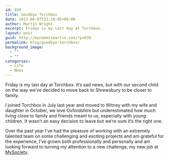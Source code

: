 ```yaml
---
id: 839
title: Goodbye Torchbox
date: 2013-08-07T23:10:05+00:00
author: Martin Wright
excerpt: Friday is my last day at Torchbox.
layout: post
guid: http://mynameismartin.com/?p=839
permalink: blog/goodbye-torchbox/
background_image:
  - ""
  - ""
categories:
  - Life
  - News
---
```

Friday is my last day at Torchbox. It&#8217;s sad news, but with our second child on the way we&#8217;ve decided to move back to Shrewsbury to be closer to family.

I joined Torchbox in July last year and moved to Witney with my wife and daughter in October, we love Oxfordshire but underestimated how much living close to family and friends meant to us, especially with young children. It wasn&#8217;t an easy decision to leave but we&#8217;re sure it&#8217;s the right one.

Over the past year I&#8217;ve had the pleasure of working with an extremely talented team on some challenging and exciting projects and am grateful for the experience, I&#8217;ve grown both professionally and personally and am looking forward to turning my attention to a new challenge, my new job at [MySociety](http://www.mysociety.org/).